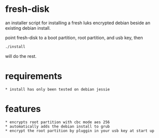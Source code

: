 # fresh-disk
an installer script for installing a fresh luks encrypted debian beside an existing debian install. 

point fresh-disk to a boot partition, root partition, and usb key, then
```bash
./install
```
will do the rest. 

# requirements
    * install has only been tested on debian jessie

# features
    * encrypts root partition with cbc mode aes 256
    * automatically adds the debian install to grub
    * encrypt the root partition by pluggin in your usb key at start up
